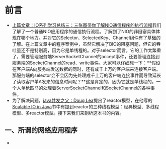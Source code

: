 # 前言

* [上篇文章：IO系列学习总结三：三张图带你了解NIO通信程序的执行流程](https://blog.csdn.net/avengerEug/article/details/114176734)我们了解了一个普通NIO应用程序的通信执行流程。了解到了NIO的非阻塞具体体现在哪个地方。并对它的Selector、SelectedKey、Channel组件有了基础的了解。在上篇文章中的程序案例中，虽然它解决了BIO的阻塞问题，但它的吞吐量还不是特别高，因为它是单线程的。对于selector而言，它的工作太繁重了，需要管理服务端ServerSocketChannel的accept事件，还要管理连接到服务端的SocketChannel的read、write事件。大家可以仔细想一下：**假设在客户端A向服务端发送数据的同时，还有成千上万的客户端来连接客户端。那服务端的selector会不会因为先处理成千上万的客户端连接事件而导致延长了读取客户单A发来的信息时间呢？**这是肯定的，因为它就是单线程的，一个人单枪匹马的处理着ServerSocketChannel和SocketChannel的各种事件。
* 为了解决问题，[java并发之父：Doug Lea](https://baike.baidu.com/item/Doug%20Lea/6319404?fr=aladdin)提出了reactor模型，在他写的[Scalable IO in Java](http://gee.cs.oswego.edu/dl/cpjslides/nio.pdf)书中有提到reactor的三种线程模型：经典模型、多线程模型、多reactor模型。接下来我们来剖析这本书的内容。

## 一、所谓的网络应用程序

* 

